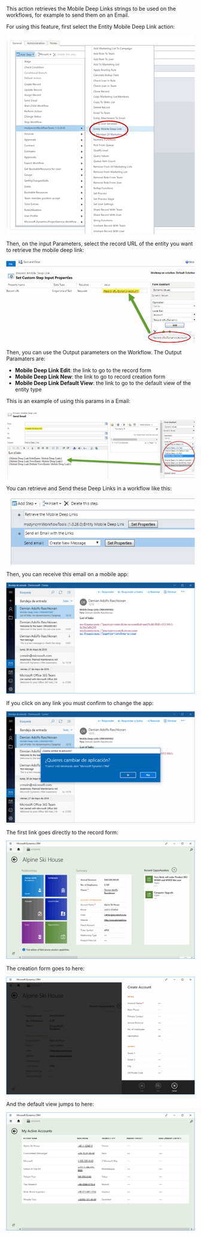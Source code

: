 This action retrieves the Mobile Deep Links strings to be used on the workflows, for example to send them on an Email.

For using this feature, first select the Entity Mobile Deep Link action:

![](Entity%20Mobile%20Deep%20Link_wf1.gif)

Then, on the input Parameters, select the record URL of the entity you want to retrieve the mobile deep link:

![](Entity%20Mobile%20Deep%20Link_wf2.gif)

Then, you can use the Output parameters on the Workflow. The Output Paramaters are:

* **Mobile Deep Link Edit**: the link to go to the record form
* **Mobile Deep Link New**: the link to go to record creation form
* **Mobile Deep Link Default View**: the link to go to the default view of the entity type

This is an example of using this params in a Email:

![](Entity%20Mobile%20Deep%20Link_wf3.gif)

You can retrieve and Send these Deep Links in a workflow like this:

![](Entity%20Mobile%20Deep%20Link_wf4.gif)

Then, you can receive this email on a mobile app:

![](Entity%20Mobile%20Deep%20Link_wf5.gif)

If you click on any link you must confirm to change the app:

![](Entity%20Mobile%20Deep%20Link_wf6.gif)

The first link goes directly to the record form:

![](Entity%20Mobile%20Deep%20Link_wf7.gif)

The creation form goes to here:

![](Entity%20Mobile%20Deep%20Link_wf8.gif)

And the default view jumps to here:

![](Entity%20Mobile%20Deep%20Link_wf9.gif)

